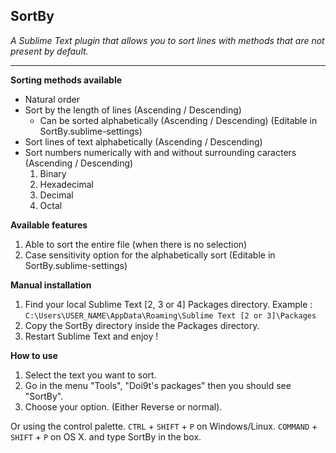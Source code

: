 ## SortBy
*A Sublime Text plugin that allows you to sort lines with methods that are not present by default.*
- - -

**Sorting methods available**
- Natural order
- Sort by the length of lines (Ascending / Descending)
	- Can be sorted alphabetically (Ascending / Descending) (Editable in SortBy.sublime-settings)
- Sort lines of text alphabetically (Ascending / Descending)
- Sort numbers numerically with and without surrounding caracters (Ascending / Descending)
    1. Binary
    2. Hexadecimal
    3. Decimal
    4. Octal

**Available features**
1. Able to sort the entire file (when there is no selection)
2. Case sensitivity option for the alphabetically sort (Editable in SortBy.sublime-settings)

**Manual installation**

1. Find your local Sublime Text [2, 3 or 4] Packages directory.
Example : `C:\Users\USER_NAME\AppData\Roaming\Sublime Text [2 or 3]\Packages`
2. Copy the SortBy directory inside the Packages directory.
3. Restart Sublime Text and enjoy !

**How to use**
1. Select the text you want to sort.
2. Go in the menu "Tools", "Doi9t's packages" then you should see "SortBy".
3. Choose your option. (Either Reverse or normal).

Or using the control palette.
`CTRL` + `SHIFT` + `P` on Windows/Linux.
`COMMAND` + `SHIFT` + `P` on OS X.
and type SortBy in the box.